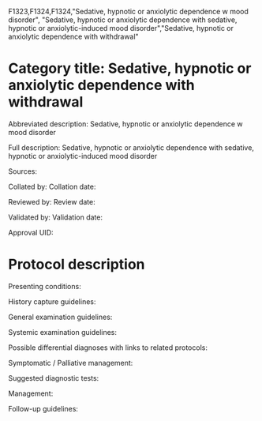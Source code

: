 F1323,F1324,F1324,"Sedative, hypnotic or anxiolytic dependence w mood disorder", "Sedative, hypnotic or anxiolytic dependence with sedative, hypnotic or anxiolytic-induced mood disorder","Sedative, hypnotic or anxiolytic dependence with withdrawal"
# Category title: Sedative, hypnotic or anxiolytic dependence with withdrawal

Abbreviated description: Sedative, hypnotic or anxiolytic dependence w mood disorder

Full description: Sedative, hypnotic or anxiolytic dependence with sedative, hypnotic or anxiolytic-induced mood disorder

Sources:

Collated by:
Collation date:

Reviewed by:
Review date:

Validated by:
Validation date:

Approval UID:

# Protocol description

Presenting conditions:

History capture guidelines:

General examination guidelines:

Systemic examination guidelines:

Possible differential diagnoses with links to related protocols:

Symptomatic / Palliative management:

Suggested diagnostic tests:

Management:

Follow-up guidelines:
